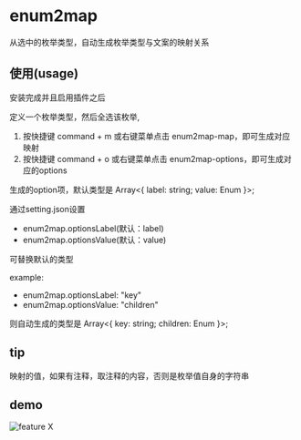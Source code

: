 # enum2map

从选中的枚举类型，自动生成枚举类型与文案的映射关系

## 使用(usage)

安装完成并且启用插件之后

定义一个枚举类型，然后全选该枚举,
1. 按快捷键 command + m 或右键菜单点击 enum2map-map，即可生成对应映射
2. 按快捷键 command + o 或右键菜单点击 enum2map-options，即可生成对应的options

生成的option项，默认类型是 Array<{ label: string; value: Enum }>;

通过setting.json设置
- enum2map.optionsLabel(默认：label)
- enum2map.optionsValue(默认：value)

可替换默认的类型

example:
- enum2map.optionsLabel: "key"
- enum2map.optionsValue: "children"

则自动生成的类型是 Array<{ key: string; children: Enum }>;

## tip

映射的值，如果有注释，取注释的内容，否则是枚举值自身的字符串

## demo

![feature X](https://festatic-1254389369.file.myqcloud.com/vscode/demo.gif)
